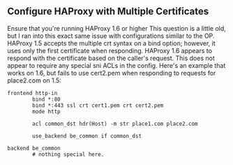 ## Configure HAProxy with Multiple Certificates

Ensure that you're running HAProxy 1.6 or higher
This question is a little old, but I ran into this exact same issue with configurations similar to the OP.
HAProxy 1.5 accepts the multiple crt syntax on a bind option; however, it uses only the first certificate when responding.
HAProxy 1.6 appears to respond with the certificate based on the caller's request. This does not appear to require any special sni ACLs in the config.
Here's an example that works on 1.6, but fails to use cert2.pem when responding to requests for place2.com on 1.5:

```
frontend http-in
        bind *:80
        bind *:443 ssl crt cert1.pem crt cert2.pem
        mode http

        acl common_dst hdr(Host) -m str place1.com place2.com

        use_backend be_common if common_dst

backend be_common
        # nothing special here.
```
